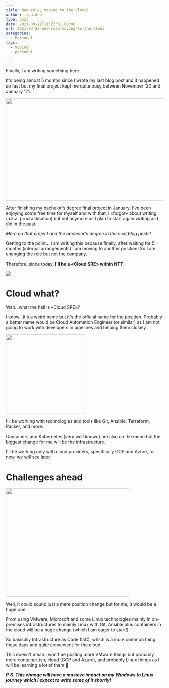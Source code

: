 ```yaml
---
title: New role, moving to the cloud!
author: itgaiden
type: post
date: 2021-03-22T11:27:51+00:00
url: 2021-03-22-new-role-moving-to-the-cloud
categories:
  - Personal
tags:
  - moving
  - personal

---
```

<span >Finally, I am writing something here.</span>

<span >It's being almost 5 months since I wrote my last blog post and it happened so fast but my final project kept me quite busy between November '20 and January '21.</span>

<img loading="lazy" class="alignnone wp-image-1884 " src="/wp-content/uploads/2021/03/fallout-fallout-4-vault-boy-green-wallpaper-preview.jpg" alt="" width="580" height="326" srcset="/wp-content/uploads/2021/03/fallout-fallout-4-vault-boy-green-wallpaper-preview.jpg 728w, /wp-content/uploads/2021/03/fallout-fallout-4-vault-boy-green-wallpaper-preview-300x169.jpg 300w" sizes="(max-width: 580px) 100vw, 580px" /> 

<span >After finishing my bachelor's degree final project in January, I've been enjoying some free time for myself and with that, I «forgot» about writing (a.k.a. procrastination) but not anymore as I plan to start again writing as I did in the past.</span>

<span ><em>More on that project and the bachelor's degree in the next blog posts!</em></span>

<span >Getting to the point&#8230; I am writing this because finally, after waiting for 5 months (internal arrangements) I am moving to another position! So I am changing the role but not the company.</span>

<span >Therefore, since today, <strong>I'll be a «Cloud SRE» within NTT</strong>.</span>

![][1] 

# Cloud what?

<span >Wait...what the hell is «Cloud SRE»? </span>

<span >I know...it's a weird name but it's the official name for the position. Probably a better name would be Cloud Automation Engineer (or similar) as I am not going to work with developers in pipelines and helping them closely.</span>

<img loading="lazy" class="alignnone wp-image-1886" src="/wp-content/uploads/2021/03/vault_boysearch.png" alt="" width="253" height="253" srcset="/wp-content/uploads/2021/03/vault_boysearch.png 240w, /wp-content/uploads/2021/03/vault_boysearch-150x150.png 150w" sizes="(max-width: 253px) 100vw, 253px" /> 

<span >I'll be working with technologies and tools like Git, Ansible, Terraform, Packer, and more. </span>

<span >Containers and Kubernetes (very well known) are also on the menu but the biggest change for me will be the infrastructure. </span>

<span >I'll be working only with cloud providers, specifically GCP and Azure, for now, we will see later.</span>

# Challenges ahead

<span ><img loading="lazy" class="" src="https://media.giphy.com/media/a3HHoUXvLyDDO/source.gif" width="394" height="345" /></span>

<span >Well, it could sound just a mere position change but for me, it would be a huge one. </span>

<span >From using VMware, Microsoft and some Linux technologies mainly in on-premises infrastructures to mainly Linux with Git, Ansible plus containers in the cloud will be a huge change (which I am eager to start!). </span>

<span >So basically Infrastructure as Code (IaC), which is a more common thing these days and quite convenient for the cloud.</span>

<span >This doesn't mean I won't be posting more VMware things but probably more container-ish, cloud (GCP and Azure), and probably Linux things as I will be learning a lot of them 🙂</span>

_**<span >P.S. This change will have a massive impact on my Windows to Linux journey which I expect to write some of it shortly!</span>**_

&nbsp;

&nbsp;


 [1]: https://media.giphy.com/media/fqtyYcXoDV0X6ss8Mf/source.gif